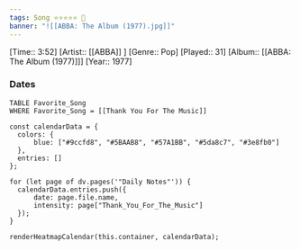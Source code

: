 ```yaml
---
tags: Song ⭐⭐⭐⭐⭐ 💛
banner: "![[ABBA: The Album (1977).jpg]]"
---
```

[Time:: 3:52]
[Artist:: [[ABBA]] ]
[Genre:: Pop]
[Played:: 31]
[Album:: [[ABBA: The Album (1977)]]]
[Year:: 1977]
### Dates
````dataview
TABLE Favorite_Song
WHERE Favorite_Song = [[Thank You For The Music]]
````

  ```dataviewjs
const calendarData = { 
	colors: { 
		blue: ["#9ccfd8", "#5BAAB8", "#57A1BB", "#5da8c7", "#3e8fb0"] 
	}, 
	entries: [] 
}; 

for (let page of dv.pages('"Daily Notes"')) { 
	calendarData.entries.push({ 
		date: page.file.name, 
		intensity: page["Thank_You_For_The_Music"]
	}); 
} 

renderHeatmapCalendar(this.container, calendarData);
```
